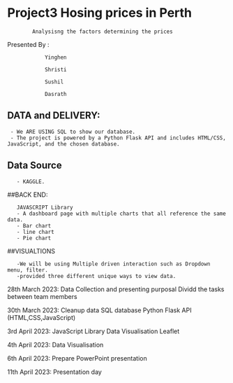 # Project3 Hosing prices in Perth 
            Analysisng the factors determining the prices 

Presented By : 

                Yinghen 
                
                Shristi
               
                Sushil
                
                Dasrath
                 
                 
## DATA and DELIVERY:
 
     - We ARE USING SQL to show our database.
     - The project is powered by a Python Flask API and includes HTML/CSS, JavaScript, and the chosen database.
     
    
   ## Data Source
       - KAGGLE.
      
##BACK END:

       JAVASCRIPT Library
       - A dashboard page with multiple charts that all reference the same data.
       - Bar chart
       - line chart
       - Pie chart
       
       
##VISUALTIONS
         
       -We will be using Multiple driven interaction such as Dropdown menu, filter.
       -provided three different unique ways to view data.
         
         
 28th March 2023: Data Collection and presenting purposal
                  Dividd the tasks between team members
                  
 30th March 2023: Cleanup data 
                  SQL database
                  Python Flask API (HTML,CSS,JavaScript)
                  
 3rd April 2023: JavaScript Library 
                 Data Visualisation 
                 Leaflet 
 
 
 4th April 2023: Data Visualisation 
                 
 
 6th April 2023: Prepare PowerPoint presentation 
 
 
 
11th April 2023: Presentation day 
         
        
      
      
      
      
                
                

